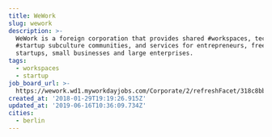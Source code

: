 ```yaml
---
title: WeWork
slug: wework
description: >-
  WeWork is a foreign corporation that provides shared #workspaces, technology
  #startup subculture communities, and services for entrepreneurs, freelancers,
  startups, small businesses and large enterprises.
tags:
  - workspaces
  - startup
job_board_url: >-
  https://wework.wd1.myworkdayjobs.com/Corporate/2/refreshFacet/318c8bb6f553100021d223d9780d30be
created_at: '2018-01-29T19:19:26.915Z'
updated_at: '2019-06-16T10:36:09.734Z'
cities:
  - berlin
---
```


